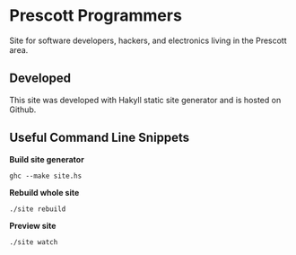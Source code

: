 # Prescott Programmers

Site for software developers, hackers, and electronics living in the Prescott area.

## Developed

This site was developed with Hakyll static site generator and is hosted on Github.

## Useful Command Line Snippets

**Build site generator**  
~~~
ghc --make site.hs
~~~

**Rebuild whole site**  
~~~
./site rebuild
~~~

**Preview site**  
~~~
./site watch
~~~


